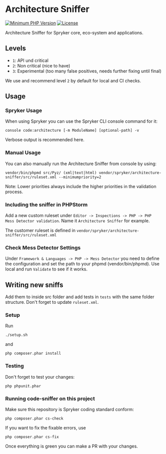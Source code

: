 # Architecture Sniffer
[![Minimum PHP Version](http://img.shields.io/badge/php-%3E%3D%205.4-8892BF.svg)](https://php.net/)
[![License](https://poser.pugx.org/spryker/architecture-sniffer/license.svg)](https://packagist.org/packages/spryker/architecture-sniffer)

Architecture Sniffer for Spryker core, eco-system and applications.


## Levels

- `1`: API und critical
- `2`: Non critical (nice to have)
- `3`: Experimental (too many false positives, needs further fixing until final)

We use and recommend level `2` by default for local and CI checks.


## Usage

### Spryker Usage
When using Spryker you can use the Spryker CLI console command for it:
```
console code:architecture [-m ModuleName] [optional-path] -v
```
Verbose output is recommended here.

### Manual Usage
You can also manually run the Architecture Sniffer from console by using:
```
vendor/bin/phpmd src/Pyz/ (xml|text|html) vendor/spryker/architecture-sniffer/src/ruleset.xml --minimumpriority=2
```

Note: Lower priorities always include the higher priorities in the validation process.

### Including the sniffer in PHPStorm
Add a new custom ruleset under `Editor -> Inspections -> PHP -> PHP Mess Detector validation`.
Name it `Architecture Sniffer` for example.

The customer ruleset is defined in `vendor/spryker/architecture-sniffer/src/ruleset.xml`

### Check Mess Detector Settings
Under `Framework & Languages -> PHP -> Mess Detector` you need to define the configuration and set the path to your phpmd (vendor/bin/phpmd). Use local and run `Validate` to see if it works.


## Writing new sniffs
Add them to inside src folder and add tests in `tests` with the same folder structure.
Don't forget to update `ruleset.xml`.

### Setup
Run
```
./setup.sh
```
and
```
php composer.phar install
```

### Testing
Don't forget to test your changes:
```
php phpunit.phar
```

### Running code-sniffer on this project
Make sure this repository is Spryker coding standard conform:
```
php composer.phar cs-check
```
If you want to fix the fixable errors, use
```
php composer.phar cs-fix
```
Once everything is green you can make a PR with your changes.
